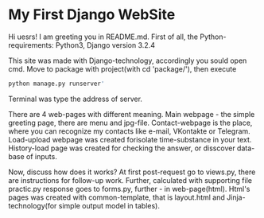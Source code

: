 # My First Django WebSite

Hi uesrs! I am greeting you in README.md.
First of all, the Python-requirements:
Python3, Django version 3.2.4

This site was made with Django-technology, accordingly you sould open cmd. Move to package with project(with cd 'package/'), then execute 
```bash
python manage.py runserver'
```
Terminal was type the address of server.

There are 4 web-pages with different meaning. Main webpage - the simple greeting page, there are menu and jpg-file. 
Contact-webpage is the place, where you can recognize my contacts like e-mail, VKontakte or Telegram.
Load-upload webpage was created forisolate time-substance in your text.
History-load page was created for checking the answer, or disscover data-base of inputs.

Now, discuss how does it works?
At first post-request go to views.py, there are instructions for follow-up work. Further, calculated with supporting file practic.py response goes to forms.py, further - in web-page(html).
Html's pages was created with common-template, that is layout.html and Jinja-technology(for simple output model in tables).
